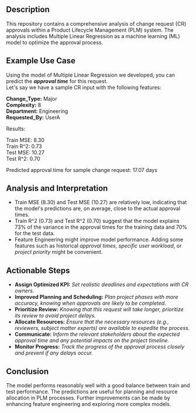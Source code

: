 ## Description

This repository contains a comprehensive analysis of change request (CR) approvals within a Product Lifecycle Management (PLM) system. The analysis includes Multiple Linear Regression as a machine learning (ML) model to optimize the approval process.

## Example Use Case
Using the model of Multiple Linear Regression we developed, you can predict the ***approval time*** for this request.   
Let's say we have a sample CR input with the following features:

**Change_Type:** Major  
**Complexity:** 8  
**Department:** Engineering  
**Requested_By:** UserA  

Results:  

   Train MSE: 8.30  
   Train R^2: 0.73  
   Test MSE: 10.27  
   Test R^2: 0.70  
   
   Predicted approval time for sample change request: 17.07 days  

   
    
## Analysis and Interpretation

+ Train MSE (8.30) and Test MSE (10.27) are relatively low, indicating that the model's predictions are, on average, close to the actual approval times.
+ Train R^2 (0.73) and Test R^2 (0.70) suggest that the model explains 73% of the variance in the approval times for the training data and 70% for the test data.
+ Feature Engineering might improve model performance. Adding some features such as historical *approval times*, *specific user workload*, or *project priority* might be convenient.

## Actionable Steps

+ **Assign Optimized KPI:** *Set realistic deadlines and expectations with CR owners.*  
+ **Improved Planning and Scheduling:** *Plan project phases with more accuracy, knowing when approvals are likely to be completed.*  
+ **Prioritize Review:** *Knowing that this request will take longer, prioritize its review to avoid project delays.*  
+ **Allocate Resources:** *Ensure that the necessary resources (e.g., reviewers, subject matter experts) are available to expedite the process.*  
+ **Communicate:** *Inform the relevant stakeholders about the expected approval time and any potential impacts on the project timeline.*  
+ **Monitor Progress:** *Track the progress of the approval process closely and prevent if any delays occur.*  

## Conclusion
The model performs reasonably well with a good balance between train and test performance. The predictions are useful for planning and resource allocation in PLM processes. Further improvements can be made by enhancing feature engineering and exploring more complex models.
